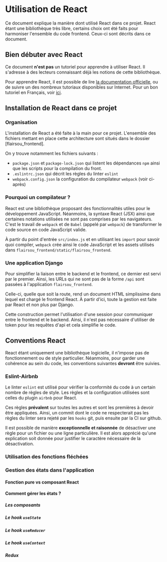 # Utilisation de React

Ce document explique la manière dont utilisé React dans ce projet.
React étant une bibliothèque très libre, certains choix ont été faits pour harmoniser l'ensemble du code frontend.
Ceux-ci sont décrits dans ce document.

## Bien débuter avec React

Ce document **n'est pas** un tutoriel pour apprendre à utiliser React.
Il s'adresse à des lecteurs connaissant déjà les notions de cette bibliothèque.

Pour apprendre React, il est possible de lire [la documentation officielle](https://fr.reactjs.org/docs/getting-started.html), ou de suivre un des nombreux tutoriaux disponibles sur Internet.
Pour un bon tutoriel en Français, voir [ici](https://www.youtube.com/watch?v=SMgQlTSoXf0).

## Installation de React dans ce projet

### Organisation

L'installation de React a été faite à la main pour ce projet.
L'ensemble des fichiers mettant en place cette architecture sont situés dans le dossier [flairsou_frontend].

On y trouve notamment les fichiers suivants :

- `package.json` et `package-lock.json` qui listent les dépendances `npm` ainsi que les scripts pour la compilation du front.
- `.eslintrc.json` qui décrit les règles du linter `eslint`
- `webpack.config.json` la configuration du compilateur `webpack` (voir ci-après)

### Pourquoi un compilateur ?

React est une bibliothèque proposant des fonctionnalités utiles pour le développement JavaScript.
Néanmoins, la syntaxe React (JSX) ainsi que certaines notations utilisées ne sont pas comprises par les navigateurs.
C'est le travail de `webpack` et de `Babel` (appelé par `webpack`) de transformer le code source en code JavaScript valide.

À partir du point d'entrée `src/index.js` et en utilisant les `import` pour savoir quoi compiler, `webpack` crée ainsi le code JavaScript et les assets utilisés dans `flairsou_frontend/static/flairsou_frontend`.

### Une application Django

Pour simplifier la liaison entre le backend et le frontend, ce dernier est servi par le premier.
Ainsi, les URLs qui ne sont pas de la forme `/api` sont passées à l'application `flairsou_frontend`.

Celle-ci, quelle que soit la route, rend un document HTML simplissime dans lequel est chargé le frontend React.
À partir d'ici, toute la gestion est faite par React et non plus par Django.

Cette construction permet l'utilisation d'une session pour communiquer entre le frontend et le backend.
Ainsi, il n'est pas nécessaire d'utiliser de token pour les requêtes d'api et cela simplifie le code.

## Conventions React

React étant uniquement une bibliothèque logicielle, il n'impose pas de fonctionnement ou de style particulier.
Néanmoins, pour garder une cohérence au sein du code, les conventions suivantes **devront** être suivies.

### Eslint-Airbnb

Le linter `eslint` est utilisé pour vérifier la conformité du code à un certain nombre de règles de style.
Les règles et la configuration utilisées sont celles du plugin `airbnb` pour React.

Ces règles **prévalent** sur toutes les autres et sont les premières à devoir être appliquées.
Ainsi, un commit dont le code ne respecterait pas les règles du linter sera rejeté par les `hooks` git, puis ensuite par la CI sur github.

Il est possible de manière **exceptionnelle et raisonnée** de désactiver une règle pour un fichier ou une ligne particulière.
Il est alors apprécié qu'une explication soit donnée pour justifier le caractère nécessaire de la désactivation.

### Utilisation des fonctions fléchées

### Gestion des états dans l'application

#### Fonction pure vs composant React

#### Comment gérer les états ?

##### Les composants

##### Le hook `useState`

##### Le hook `useReducer`

##### Le hook `useContext`

##### Redux
